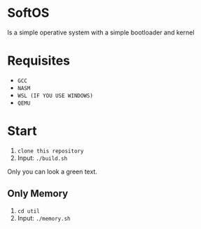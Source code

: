 # SoftOS

Is a simple operative system with a simple bootloader and kernel

# Requisites
  -  `GCC`
  -  `NASM`
  -  `WSL (IF YOU USE WINDOWS)`
  -  `QEMU`

# Start
1. `clone this repository`
2. Input: `./build.sh`

Only you can look a green text.

## Only Memory
1. `cd util`
2. Input: `./memory.sh`

